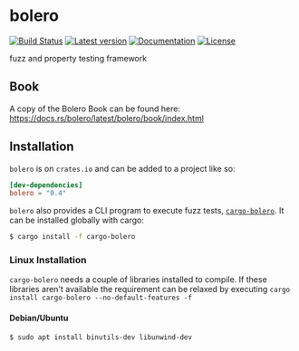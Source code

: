 # bolero

[![Build Status](https://github.com/camshaft/bolero/workflows/Continuous+integration/badge.svg)](https://github.com/camshaft/bolero/actions?workflow=Continuous+integration)
[![Latest version](https://img.shields.io/crates/v/bolero.svg)](https://crates.io/crates/bolero)
[![Documentation](https://docs.rs/bolero/badge.svg)](https://docs.rs/bolero)
[![License](https://img.shields.io/crates/l/bolero.svg)](https://github.com/camshaft/bolero/blob/master/LICENSE)

fuzz and property testing framework

## Book

A copy of the Bolero Book can be found here: https://docs.rs/bolero/latest/bolero/book/index.html

## Installation

`bolero` is on `crates.io` and can be added to a project like so:

```toml
[dev-dependencies]
bolero = "0.4"
```

`bolero` also provides a CLI program to execute fuzz tests, [`cargo-bolero`](https://crates.io/crates/cargo-bolero). It can be installed globally with cargo:

```bash
$ cargo install -f cargo-bolero
```

### Linux Installation

`cargo-bolero` needs a couple of libraries installed to compile. If these libraries aren't
available the requirement can be relaxed by executing `cargo install cargo-bolero --no-default-features -f`

#### Debian/Ubuntu

```bash
$ sudo apt install binutils-dev libunwind-dev
```
